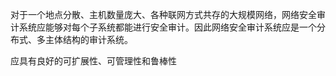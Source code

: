 对于一个地点分散、主机数量庞大、各种联网方式共存的大规模网络，网络安全审计系统应能够对每个子系统都能进行安全审计。因此网络安全审计系统应是一个分布式、多主体结构的审计系统。

应具有良好的可扩展性、可管理性和鲁棒性





